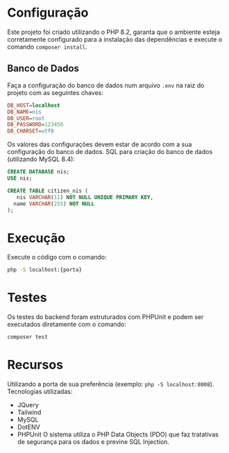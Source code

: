  # Configuração
 Este projeto foi criado utilizando o PHP 8.2, garanta que o ambiente esteja corretamente configurado para a instalação das dependências e execute o comando `composer install`.
 ## Banco de Dados
 Faça a configuração do banco de dados num arquivo `.env` na raiz do projeto com as seguintes chaves:
 ```ini
DB_HOST=localhost
DB_NAME=nis
DB_USER=root
DB_PASSWORD=123456
DB_CHARSET=utf8
 ```
 Os valores das configurações devem estar de acordo com a sua configuração do banco de dados.
 SQL para criação do banco de dados (utilizando MySQL 8.4):
 ```sql
CREATE DATABASE nis;
USE nis;

CREATE TABLE citizen_nis (
	nis VARCHAR(11) NOT NULL UNIQUE PRIMARY KEY,
   name VARCHAR(255) NOT NULL
);
 ```

 # Execução
 Execute o código com o comando:
 ```bash
php -S localhost:{porta}
 ```

 # Testes
 Os testes do backend foram estruturados com PHPUnit e podem ser executados diretamente com o comando:
 ```bash
composer test
 ```

 # Recursos
 Utilizando a porta de sua preferência (exemplo: `php -S localhost:8008`).
 Tecnologias utilizadas:
 * JQuery
 * Tailwind
 * MySQL
 * DotENV
 * PHPUnit
 O sistema utiliza o PHP Data Objects (PDO) que faz tratativas de segurança para os dados e previne SQL Injection.